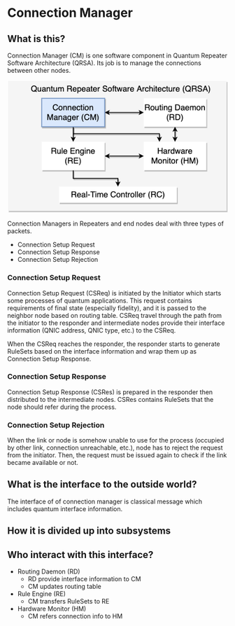 # Connection Manager

## What is this?

Connection Manager (CM) is one software component in Quantum Repeater Software Architecture (QRSA). Its job is to manage the connections between other nodes. 

![ConnectionManager](./img/ConnectionManager.png)

Connection Managers in Repeaters and end nodes deal with three types of packets.

- Connection Setup Request
- Connection Setup Response
- Connection Setup Rejection

### Connection Setup Request

Connection Setup Request (CSReq) is initiated by the Initiator which starts some processes of quantum applications. This request contains requirements of final state (especially fidelity), and it is passed to the neighbor node based on routing table. CSReq travel through the path from the initiator to the responder and intermediate nodes provide their interface information (QNIC address, QNIC type, etc.) to the CSReq. 

When the CSReq reaches the responder, the responder starts to generate RuleSets based on the interface information and wrap them up as Connection Setup Response.

### Connection Setup Response

Connection Setup Response (CSRes) is prepared in the responder then distributed to the intermediate nodes. CSRes contains RuleSets that the node should refer during the process. 

### Connection Setup Rejection

When the link or node is somehow unable to use for the process (occupied by other link, connection unreachable, etc.), node has to reject the request from the initiator. Then, the request must be issued again to check if the link became available or not. 

## What is the interface to the outside world?

The interface of of connection manager is classical message which includes quantum interface information.

## How it is divided up into subsystems

## Who interact with this interface?

- Routing Daemon (RD)
    - RD provide interface information to CM
    - CM updates routing table
- Rule Engine (RE)
    - CM transfers RuleSets to RE
- Hardware Monitor (HM)
    - CM refers connection info to HM